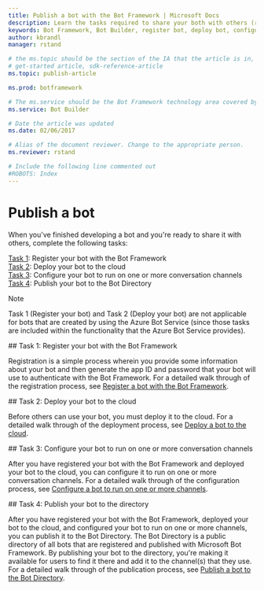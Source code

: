 ```yaml
---
title: Publish a bot with the Bot Framework | Microsoft Docs
description: Learn the tasks required to share your both with others (register bot, deploy bot, configure bot, publish bot).
keywords: Bot Framework, Bot Builder, register bot, deploy bot, configure bot, publish bot, Bot Directory
author: kbrandl
manager: rstand

# the ms.topic should be the section of the IA that the article is in, with the suffix -article. Some examples:
# get-started article, sdk-reference-article
ms.topic: publish-article

ms.prod: botframework

# The ms.service should be the Bot Framework technology area covered by the article, e.g., Bot Builder, LUIS, Azure Bot Service
ms.service: Bot Builder

# Date the article was updated
ms.date: 02/06/2017

# Alias of the document reviewer. Change to the appropriate person.
ms.reviewer: rstand

# Include the following line commented out
#ROBOTS: Index
---
```


# Publish a bot

When you've finished developing a bot and you're ready to share it with others, complete the following tasks:

[Task 1](#register): Register your bot with the Bot Framework<br/>
[Task 2](#deploy): Deploy your bot to the cloud<br/>
[Task 3](#configure): Configure your bot to run on one or more conversation channels<br/>
[Task 4](#publish): Publish your bot to the Bot Directory

> [!NOTE]
> Task 1 (Register your bot) and Task 2 (Deploy your bot) are not applicable for bots that are created by using the Azure Bot Service (since those tasks are included within the functionality that the Azure Bot Service provides).

##<a id="register"></a> Task 1: Register your bot with the Bot Framework

Registration is a simple process wherein you provide some information about your bot and then generate the app ID and password that your bot will use to authenticate with the Bot Framework.
For a detailed walk through of the registration process, see [Register a bot with the Bot Framework](bot-framework-publish-register.md).

##<a id="deploy"></a> Task 2: Deploy your bot to the cloud

Before others can use your bot, you must deploy it to the cloud.
For a detailed walk through of the deployment process, see [Deploy a bot to the cloud](bot-framework-publish-deploy.md).

##<a id="configure"></a> Task 3: Configure your bot to run on one or more conversation channels

After you have registered your bot with the Bot Framework and deployed your bot to the cloud, you can configure it to run on one or more conversation channels.
For a detailed walk through of the configuration process, see [Configure a bot to run on one or more channels](bot-framework-publish-configure.md).

##<a id="publish"></a> Task 4: Publish your bot to the directory

After you have registered your bot with the Bot Framework, deployed your bot to the cloud, and configured your bot to run on one or more channels, you can publish it to the Bot Directory.
The Bot Directory is a public directory of all bots that are registered and published with Microsoft Bot Framework.
By publishing your bot to the directory, you're making it available for users to find it there and add it to the channel(s) that they use.
For a detailed walk through of the publication process, see [Publish a bot to the Bot Directory](bot-framework-publish-add-to-directory.md).
